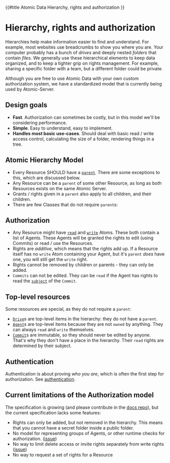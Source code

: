 {{#title Atomic Data Hierarchy, rights and authorization }}
# Hierarchy, rights and authorization

Hierarchies help make information easier to find and understand.
For example, most websites use breadcrumbs to show you where you are.
Your computer probably has a bunch of _drives_ and deeply nested _folders_ that contain _files_.
We generally use these hierarchical elements to keep data organized, and to keep a tighter grip on rights management.
For example, sharing a specific folder with a team, but a different folder could be private.

Although you are free to use Atomic Data with your own custom authorization system, we have a standardized model that is currently being used by Atomic-Server.

## Design goals

- **Fast**. Authorization can sometimes be costly, but in this model we'll be considering performance.
- **Simple**. Easy to understand, easy to implement.
- **Handles most basic use-cases**. Should deal with basic read / write access control, calculating the size of a folder, rendering things in a tree.

## Atomic Hierarchy Model

- Every Resource SHOULD have a [`parent`](https://atomicdata.dev/properties/parent). There are some exceptions to this, which are discussed below.
- Any Resource can be a `parent` of some other Resource, as long as both Resources exists on the same Atomic Server.
- Grants / rights given in a `parent` also apply to all children, and their children.
- There are few Classes that do not require `parent`s:

## Authorization

- Any Resource might have [`read`](https://atomicdata.dev/properties/read) and [`write`](https://atomicdata.dev/properties/write) Atoms. These both contain a list of Agents. These Agents will be granted the rights to edit (using Commits) or read / use the Resources.
- Rights are _additive_, which means that the rights add up. If a Resource itself has no `write` Atom containing your Agent, but it's `parent` _does_ have one, you will still get the `write` right.
- Rights cannot be removed by children or parents - they can only be added.
- `Commits` can not be edited. They can be `read` if the Agent has rights to read the [`subject`](https://atomicdata.dev/properties/subject) of the `Commit`.

## Top-level resources

Some resources are special, as they do not require a `parent`:

- [`Drive`](https://atomicdata.dev/classes/Drive)s are top-level items in the hierarchy: they do not have a `parent`.
- [`Agent`](https://atomicdata.dev/classes/Agent)s are top-level items because they are not `owned` by anything. They can always `read` and `write` themselves.
- [`Commit`](https://atomicdata.dev/classes/Commit)s are immutable, so they should never be edited by anyone. That's why they don't have a place in the hierarchy. Their `read` rights are determined by their subject.

## Authentication

Authentication is about proving _who you are_, which is often the first step for authorization. See [authentication](./authentication.md).

## Current limitations of the Authorization model

The specification is growing (and please contribute in the [docs repo](https://github.com/atomicdata-dev/atomic-data-docs/issues)), but the current specification lacks some features:

- Rights can only be added, but not removed in the hierarchy. This means that you cannot have a secret folder inside a public folder.
- No model for representing groups of Agents, or other runtime checks for authorization. ([issue](https://github.com/atomicdata-dev/atomic-data-docs/issues/73))
- No way to limit delete access or invite rights separately from write rights ([issue](https://github.com/atomicdata-dev/atomic-data-docs/issues/82))
- No way to request a set of rights for a Resource
